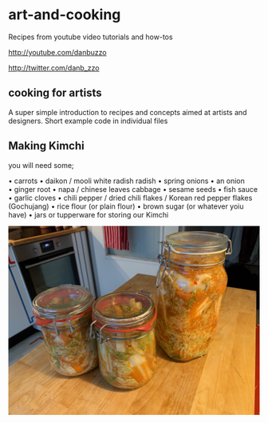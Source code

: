 # art-and-cooking
Recipes from youtube video tutorials and how-tos

http://youtube.com/danbuzzo

http://twitter.com/danb_zzo

## cooking for artists
A super simple introduction to recipes and concepts aimed at artists and designers. Short example code in individual files

## Making Kimchi 

you will need some;

• carrots
• daikon / mooli white radish radish
• spring onions
• an onion
• ginger root
• napa / chinese leaves cabbage
• sesame seeds
• fish sauce
• garlic cloves
• chili pepper / dried chili flakes / Korean red pepper flakes (Gochujang)
• rice flour (or plain flour)
• brown sugar (or whatever yoiu have)
• jars or tupperware for storing our Kimchi

![screenshot](kimchi.jpg)